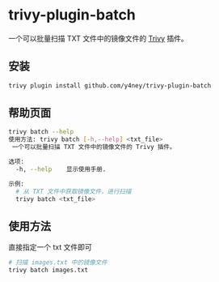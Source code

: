 # trivy-plugin-batch

一个可以批量扫描 TXT 文件中的镜像文件的 [Trivy](https://github.com/aquasecurity/trivy) 插件。

## 安装

```bash
trivy plugin install github.com/y4ney/trivy-plugin-batch
```

## 帮助页面

```bash
trivy batch --help
使用方法: trivy batch [-h,--help] <txt_file>
 一个可以批量扫描 TXT 文件中的镜像文件的 Trivy 插件。

选项:
  -h, --help    显示使用手册.

示例:
  # 从 TXT 文件中获取镜像文件，进行扫描
  trivy batch <txt_file>
```

## 使用方法

直接指定一个 txt 文件即可

```bash
# 扫描 images.txt 中的镜像文件
trivy batch images.txt
```
